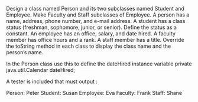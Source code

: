 Design a class named Person and its two subclasses named Student and Employee.
Make Faculty and Staff subclasses of Employee. A person has a name, address, phone number, and e-mail address.
A student has a class status (freshman, sophomore, junior, or senior). Define the status as a constant.
An employee has an office, salary, and date hired.
A faculty member has office hours and a rank. A staff member has a title. Override the toString method in each class to display the class name and the person’s name.

In the Person class use this to define the dateHired instance variable
     private java.util.Calendar dateHired;

A tester is included that must output :

Person: Peter
Student: Susan
Employee: Eva
Faculty: Frank
Staff: Shane



